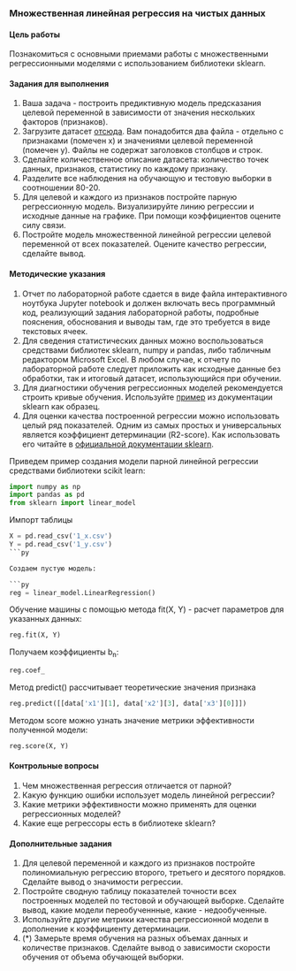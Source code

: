 ### Множественная линейная регрессия на чистых данных

#### Цель работы

Познакомиться с основными приемами работы с множественными регрессионными моделями с использованием библиотеки sklearn. 

#### Задания для выполнения

1. Ваша задача - построить предиктивную модель предсказания целевой переменной в зависимости от значения нескольких факторов (признаков).
2. Загрузите датасет [отсюда](https://drive.google.com/drive/folders/1kWOOgTbu7MnfXg1hh5aAYGsBRePhkvGV?usp=sharing). Вам понадобится два файла - отдельно с признаками (помечен x) и значениями целевой переменной (помечен y). Файлы не содержат заголовков столбцов и строк.
3. Сделайте количественное описание датасета: количество точек данных, признаков, статистику по каждому признаку.
4. Разделите все наблюдения на обучающую и тестовую выборки в соотношении 80-20.
5. Для целевой и каждого из признаков постройте парную регрессионную модель. Визуализируйте линию регрессии и исходные данные на графике. При помощи коэффициентов оцените силу связи.
6. Постройте модель множественной линейной регрессии целевой переменной от всех показателей. Оцените качество регрессии, сделайте вывод.

#### Методические указания

1. Отчет по лабораторной работе сдается в виде файла интерактивного ноутбука Jupyter notebook и должен включать весь программный код, реализующий задания лабораторной работы, подробные пояснения, обоснования и выводы там, где это требуется в виде текстовых ячеек.
2. Для сведения статистических данных можно воспользоваться средствами библиотек sklearn, numpy и pandas, либо табличным редактором Microsoft Excel. В любом случае, к отчету по лабораторной работе следует приложить как исходные данные без обработки, так и итоговый датасет, использующийся при обучении.
3. Для диагностики обучения регрессионных моделей рекомендуется строить кривые обучения. Используйте [пример](http://scikit-learn.org/stable/auto_examples/model_selection/plot_learning_curve.html) из документации sklearn как образец. 
4. Для оценки качества построенной регрессии можно использовать целый ряд показателей. Одним из самых простых и универсальных является коэффициент детерминации (R2-score). Как использовать его читайте в [официальной документации sklearn](http://scikit-learn.org/stable/modules/generated/sklearn.metrics.r2_score.html#sklearn.metrics.r2_score). 

Приведем пример создания модели парной линейной регрессии средствами библиотеки scikit learn:

```py
import numpy as np
import pandas as pd
from sklearn import linear_model
```

Импорт таблицы

```py
X = pd.read_csv('1_x.csv')
Y = pd.read_csv('1_y.csv')
```py 

Создаем пустую модель:

```py
reg = linear_model.LinearRegression()
```

Обучение машины с помощью метода fit(X, Y) - расчет параметров для указанных данных:

```py
reg.fit(X, Y)
```

Получаем коэффициенты b<sub>n</sub>:

```py
reg.coef_
```

Метод predict() рассчитывает теоретические значения признака

```py
reg.predict([[data['x1'][1], data['x2'][3], data['x3'][0]]])
```

Методом score можно узнать значение метрики эффективности полученной модели:

```py
reg.score(X, Y)
```

#### Контрольные вопросы

1. Чем множественная регрессия отличается от парной?
2. Какую функцию ошибки использует модель линейной регрессии?
3. Какие метрики эффективности можно применять для оценки регрессионных моделей?
4. Какие еще регрессоры есть в библиотеке sklearn?

#### Дополнительные задания

1. Для целевой переменной и каждого из признаков постройте полиномиальную регрессию второго, третьего и десятого порядков. Сделайте вывод о значимости регрессии.
2. Постройте сводную таблицу показателей точности всех построенных моделей по тестовой и обучающей выборке. Сделайте вывод, какие модели переобученнные, какие - недообученные.
3. Используйте другие метрики качества регрессионной модели в дополнение к коэффициенту детерминации.
4. (*) Замерьте время обучения на разных объемах данных и количестве признаков. Сделайте вывод о зависимости скорости обучения от объема обучающей выборки.

